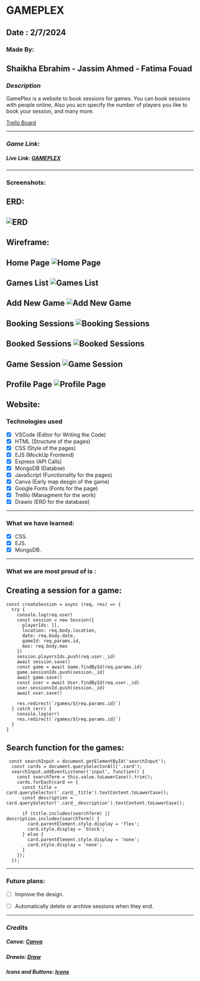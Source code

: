 # GAMEPLEX

## Date : 2/7/2024

### Made By:  
## Shaikha Ebrahim  - Jassim Ahmed  - Fatima Fouad

### **_Description_**
GamePlex is a website to book sessions for games.
You can book sessions with people online, Also you acn specify the number of players you like to book your session, and many more.


[Trello Board](https://trello.com/b/YZLaovCr/gameplex
)

---
### **_Game Link:_**
##### Live Link: [GAMEPLEX](https://gameplex.fly.dev/)
---
### Screenshots:
## ERD:
## ![ERD](Gameplex.drawio.png)
## Wireframe:
## Home Page  ![Home Page](P1.png)
## Games List ![Games List](P2.png)
## Add New Game ![Add New Game](P5.png)
## Booking Sessions ![Booking Sessions](P4.png)
## Booked Sessions ![Booked Sessions](P6.png)
## Game Session ![Game Session](P3.png)
## Profile Page ![Profile Page](P7.png)

## Website:


### Technologies used

- [x] VSCode (Editor for Writing the Code)
- [x] HTML (Structure of the pages)
- [x] CSS (Style of the pages)
- [x] EJS (MockUp Frontend)
- [x] Express (API Calls)
- [x] MongoDB (Databse)
- [x] JavaScript (Functionality for the pages)
- [x] Canva (Early map desgin of the game)
- [x] Google Fonts (Fonts for the page)
- [x] Trelllo (Managment for the work)
- [x] Drawio (ERD for the database)

---
### What we have learned:

- [x] CSS.
- [x] EJS.
- [x] MongoDB.

---
### What we are most proud of is :
## Creating a session for a game:
```
const createSession = async (req, res) => {
  try {
    console.log(req.user)
    const session = new Session({
      playerIds: [],
      location: req.body.location,
      date: req.body.date,
      gameId: req.params.id,
      max: req.body.max
    })
    session.playersIds.push(req.user._id)
    await session.save()
    const game = await Game.findById(req.params.id)
    game.sessionIds.push(session._id)
    await game.save()
    const user = await User.findById(req.user._id)
    user.sessionsId.push(session._id)
    await user.save()

    res.redirect(`/games/${req.params.id}`)
  } catch (err) {
    console.log(err)
    res.redirect(`/games/${req.params.id}`)
  }
}
```

## Search function for the games:
```
 const searchInput = document.getElementById('searchInput');
  const cards = document.querySelectorAll('.card');
  searchInput.addEventListener('input', function() {
    const searchTerm = this.value.toLowerCase().trim();
    cards.forEach(card => {
      const title = card.querySelector('.card__title').textContent.toLowerCase();
      const description = card.querySelector('.card__description').textContent.toLowerCase();
    
      if (title.includes(searchTerm) || description.includes(searchTerm)) {
        card.parentElement.style.display = 'flex'; 
        card.style.display = 'block'; 
      } else {
        card.parentElement.style.display = 'none'; 
        card.style.display = 'none'; 
      }
    });
  });

```
---
### Future plans:

- [ ] Improve the design.
- [ ] Automatically delete or archive sessions when they end.


---
### **_Credits_**

##### Canva: [Canva](https://www.canva.com/)
##### Drawio: [Draw](https://app.diagrams.net/)
##### Icons and Buttons: [Icons](https://uiverse.io/)

